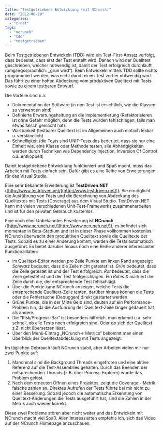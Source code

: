 ```yaml
---
title: "Testgetriebene Entwicklung (mit NCrunch)"
date: "2012-06-19"
categories: 
  - "c-net"
tags: 
  - "ncrunch"
  - "tdd"
  - "testgetrieben"
---
```


Beim Testgetriebenen Entwickeln (TDD) wird ein Test-First-Ansatz verfolgt, dass bedeutet, dass erst der Test erstellt wird. Danach wird der Quelltext geschrieben, welcher notwendig ist, damit der Test erfolgreich durchläuft (umgangssprachlich: „grün wird“). Beim Entwickeln mittels TDD sollte nichts programmiert werden, was nicht durch einen Test vorher notwendig wird. Das führt zu einer hohen Abdeckung vom produktiven Quelltext mit Tests sowie zu einem testbaren Entwurf.

Die Vorteile sind u.a.

- Dokumentation der Software (in den Test ist ersichtlich, wie die Klassen zu verwenden sind)
- Definierte Erwartungshaltung an die Implementierung (Refaktorisieren ist ohne Gefahr möglich, denn die Tests würden fehlschlagen, falls man etwas falsch gemacht hat).
- Wartbarkeit (testbarer Quelltext ist im Allgemeinen auch einfach lesbar u. verständlich)
- Schnelligkeit (die Tests sind UNIT-Tests das bedeutet, dass sie nur eine Einheit wie, eine Klasse oder Methode testen, alle Abhängigkeiten werden durch Techniken wie Dependency Injection, Inversion Of Control o.ä. entkoppelt)

Damit testgetriebene Entwicklung funktioniert und Spaß macht, muss das Arbeiten mit Tests einfach sein. Dafür gibt es eine Reihe von Erweiterungen für das Visual Studio.

Eine sehr bekannte Erweiterung ist **TestDriven.NET** ([http://www.testdriven.net/](http://www.testdriven.net/)). Sie ermöglicht die Ausführung von Tests und die Berechnung von Abdeckung des Quelltextes mit Tests (Coverage) aus dem Visual Studio. TestDriven.NET kann mit vielen verschiedenen Unit-Test-Frameworks zusammenarbeiten und ist für den privaten Gebrauch kostenlos.

Eine noch eher Unbekanntes Erweiterung ist **NCrunch** ([http://www.ncrunch.net/](http://www.ncrunch.net/)), es befindet sich momentan in Beta-Stadium und ist in dieser Phase vollkommen kostenlos. NCrunch überwacht den produktiven Quelltext sowie die Quelltexte der Tests. Sobald es zu einer Änderung kommt, werden die Tests automatisch ausgeführt. Es bietet darüber hinaus noch eine Reihe anderer interessanter Funktionalitäten:

- Im Quelltext-Editor werden pro Zeile Punkte am linken Rand angezeigt: _Schwarz_ bedeutet, dass die Zeile nicht getestet ist. _Grün_ bedeutet, dass die Zeile getestet ist und der Test erfolgreich. _Rot_ bedeutet, dass die Zeile getestet ist und der Test fehlgeschlagen. Ein _Rotes X_ markiert die Zeile durch die, der entsprechende Test fehlschlägt.
- Über die Punkte kann NCrunch anzeigen, welche Tests die entsprechende Quelltext-Zeile testen, darüber hinaus können die Tests oder die Fehlersuche (Debuggen) direkt gestartet werden.
- Grüne Punkte, die in der Mitte Gelb sind, deuten auf ein Performance-Problem hin, da die Ausführung der Quelltext-Zeile länger gedauert hat als andere.
- Die “Risk/Progress-Bar” ist besonders hilfreich, man erkennt u.a. sehr schnell, ob alle Tests noch erfolgreich sind. Oder ob sich der Quelltext z.Z. nicht übersetzen lässt.
- Über den Menü-Eintrag „NCrunch-> Metrics“ bekommt man einen Überblick der Quelltextabdeckung mit Tests angezeigt.

Im täglichen Gebrauch läuft NCrunch stabil, aber Arbeiten vielen mir nur zwei Punkte auf:

1. Manchmal sind die Background Threads eingefroren und eine aktive Referenz auf die Test-Assemblies gehalten. Durch das Beenden der entsprechenden Threads (z.B. über Process Explorer) wurde das Problem gelöst.
2. Nach dem erneuten Öffnen eines Projektes, zeigt die Coverage - Metrik falsche zahlen an. Direktes Aufrufen der Tests führte bei mir nicht zu einer Besserung. Sobald jedoch die automatische Erkennung von Quelltext-Änderungen die Tests ausgeführt hat, sind die Zahlen in der Metrik auch wieder korrekt.

Diese zwei Probleme stören aber nicht weiter und das Entwickeln mit NCrunch macht viel Spaß. Allen Interessierten empfehle ich, sich das Video auf der NCrunch Homepage anzuschauen.
